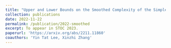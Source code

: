 ```yaml
---
title: "Upper and Lower Bounds on the Smoothed Complexity of the Simplex Method"
collection: publications
date: 2022-11-22
permalink: /publication/2022-smoothed
excerpt: To appear in STOC 2023.
paperurl: 'https://arxiv.org/abs/2211.11860'
coauthors: 'Yin Tat Lee, Xinzhi Zhang'
---
```

